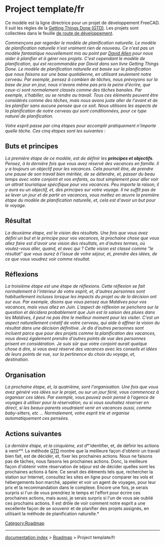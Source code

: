 # Project template/fr
Ce modèle est la ligne directrice pour un projet de développement FreeCAD. Il suit les règles de la [Getting Things Done (GTD)](http://fr.wikipedia.org/wiki/Getting_Things_Done). Les projets sont collectées dans le feuille [de route de développement](Development_roadmap/fr.md).

*Commençons par regarder le modèle de planification naturelle. Le modèle de planification naturelle n\'est vraiment rien de nouveau. Ce n\'est pas un modèle fantastique nouvellement mis au point par [David Allen](http://fr.wikipedia.org/wiki/David_Allen_(auteur)) pour nous aider à planifier et à gérer nos projets. C\'est cependant le modèle de planification, qui est recommandée par David dans son livre Getting Things Done. Le modèle de planification naturelle est basée sur la planification que nous faisons sur une base quotidienne, en utilisant seulement notre cerveau. Par exemple, pensez à combien de tâches, nous prévoyons sur la base de jour en jour, nous n\'avons même pas pris la peine d\'écrire, que ceux-ci sont normalement classés comme des tâches banales. Par exemple, s\'habiller, ou se rendre au travail. Tous ces éléments peuvent être considérés comme des tâches, mais nous avons juste aller de l\'avant et de les planifier sans aucune pensée que ce soit. Nous utilisons les aspects de la planification de notre cerveau qui sont conditionnées, pour ce type naturel de planification.*

*Votre esprit passe par cinq étapes pour accomplir pratiquement n\'importe quelle tâche. Ces cinq étapes sont les suivantes :*

## Buts et principes 

*La première étape de ce modèle, est de définir les **principes et objectifs**. Pensez, à la dernière fois que vous avez réservé des vacances en famille. Il y a toujours un objectif pour les vacances. Cela pourrait être, de prendre une pause de son travail bien méritée, de se détendre, et, passer du beau temps avec votre conjoint et vos enfants, ou tout simplement pour aller voir un attrait touristique spécifique pour vos vacances. Peu importe la raison, il y aura eu un objectif, et, des principes sur votre voyage. Il ne suffit pas de se lever un jour et de partir en vacances, vous mettez en œuvre la première étape du modèle de planification naturelle, et, cela est d\'avoir un but pour le voyage.*

## Résultat

*La deuxième étape, est la vision des résultats. Une fois que vous avez défini un but et le principe pour vos vacances, la prochaine chose que vous allez faire est d\'avoir une vision des résultats, en d\'autres termes, où voulez-vous aller, quand, et avec qui ? Cette vision est classé comme \"le résultat\" que vous aurez à l\'issue de votre séjour, et, prendre des idées, de ce que vous voudrez voir comme résultat.*

## Réflexions

*La troisième étape est une étape de réflexions. Cette réflexion se fait normalement à l\'intérieur de votre esprit, et, d\'autres personnes sont habituellement incluses lorsque les impacts du projet ou de la décision ont sur eux. Par exemple, disons que vous pensez aux Maldives pour vos vacances, mais vous allez en Juin. L\'aspect de réflexion se penchera sur la question et décidera probablement que Juin est la saison des pluies dans les Maldives, il peut ne pas être le meilleur moment pour les visiter. C\'est un aspect naturellement créatif de votre cerveau, qui aide à affiner la vision du résultat dans une décision définitive. Je dis d\'autres personnes sont incluent parce que pour des projets comme la planification des vacances, vous devez également prendre d\'autres points de vue des personnes prisent en considération. Je suis sûr que votre conjoint aurait quelque chose à dire, si vous avez réservé des vacances avec les conseils et idées de leurs points de vue, sur la pertinence du choix du voyage, et, destination.*

## Organisation

*La prochaine étape, et, la quatrième, sont l\'organisation. Une fois que vous avez généré vos idées sur le projet, ou sur un jour férié, vous commencez à organiser ces idées. Par exemple, vous pouvez avoir pensé à l\'agence de voyages à utiliser pour la réservation, ou si vous souhaitez réserver en direct, si les beaux-parents voudraient venir en vacances aussi, comme baby-sitters, etc \... Normalement, votre esprit trie et organise automatiquement ces pensées.*

## Actions suivantes 

*La dernière étape, et la cinquième, est d**\'identifier, et, de définir les actions à venir**. La méthode [GTD](http://fr.wikipedia.org/wiki/Getting_Things_Done) montre que la meilleure façon d\'obtenir un travail bien fait, est de décider, et, fixer les prochaines actions. Nous ne faisons pas de tâches, nous faisons les prochaines actions. Donc, la meilleure façon d\'obtenir votre réservation de séjour est de décider quelles sont les prochaines actions à faire. Ce serait des éléments tels que, rechercher la station sur Internet, consultez les sites en ligne pour comparer les vols et hébergements bon marché, appeler et voir un agent de voyages, pour leur prix et la recommandation dans le complexe. Encore une fois, je serais surpris si l\'un de vous prendriez le temps et l\'effort pour écrire ces prochaines actions, mais aussi, je serais surpris si l\'un de vous aie oublié ces prochains actions. Il est drôle de voir comment notre esprit a une excellente façon de se souvenir et de planifier des projets assignés, en utilisant la méthode de planification naturelle.*



[Category:Roadmap](Category:Roadmap.md)

---
[documentation index](../README.md) > [Roadmap](Category:Roadmap.md) > Project template/fr
